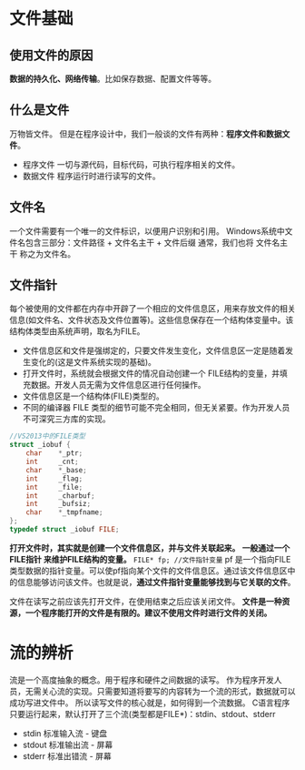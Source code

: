 # 文件基础
## 使用文件的原因
**数据的持久化、网络传输**。比如保存数据、配置文件等等。

## 什么是文件
万物皆文件。
但是在程序设计中，我们一般谈的文件有两种：**程序文件和数据文件**。
- 程序文件
一切与源代码，目标代码，可执行程序相关的文件。
- 数据文件
程序运行时进行读写的文件。

## 文件名
一个文件需要有一个唯一的文件标识，以便用户识别和引用。
Windows系统中文件名包含三部分：文件路径 + 文件名主干 + 文件后缀
通常，我们也将 文件名主干 称之为文件名。

## 文件指针
每个被使用的文件都在内存中开辟了一个相应的文件信息区，用来存放文件的相关信息(如文件名、文件状态及文件位置等)。这些信息保存在一个结构体变量中。该结构体类型由系统声明，取名为FILE。
- 文件信息区和文件是强绑定的，只要文件发生变化，文件信息区一定是随着发生变化的(这是文件系统实现的基础)。
- 打开文件时，系统就会根据文件的情况自动创建一个 FILE结构的变量，并填充数据。开发人员无需为文件信息区进行任何操作。
- 文件信息区是一个结构体(FILE)类型的。
- 不同的编译器 FILE 类型的细节可能不完全相同，但无关紧要。作为开发人员不可深究三方库的实现。
```C
//VS2013中的FILE类型
struct _iobuf {
    char    *_ptr;
    int     _cnt;
    char    *_base;
    int     _flag;
    int     _file;
    int     _charbuf;
    int     _bufsiz;
    char    *_tmpfname;
};
typedef struct _iobuf FILE;
```
**打开文件时，其实就是创建一个文件信息区，并与文件关联起来。**
**一般通过一个 FILE指针 来维护FILE结构的变量。**
`FILE* fp; //文件指针变量`
pf 是一个指向FILE类型数据的指针变量。可以使pf指向某个文件的文件信息区。通过该文件信息区中的信息能够访问该文件。也就是说，**通过文件指针变量能够找到与它关联的文件**。


文件在读写之前应该先打开文件，在使用结束之后应该关闭文件。
**文件是一种资源，一个程序能打开的文件是有限的。建议不使用文件时进行文件的关闭。**

# 流的辨析
流是一个高度抽象的概念。用于程序和硬件之间数据的读写。
作为程序开发人员，无需关心流的实现。只需要知道将要写的内容转为一个流的形式，数据就可以成功写进文件中。
所以读写文件的核心就是，如何得到一个流数据。
C语言程序只要运行起来，默认打开了三个流(类型都是FILE*)：stdin、stdout、stderr
- stdin     标准输入流 - 键盘
- stdout    标准输出流 - 屏幕
- stderr    标准出错流 - 屏幕